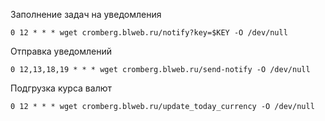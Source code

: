 Заполнение задач на уведомления
```shell
0 12 * * * wget cromberg.blweb.ru/notify?key=$KEY -O /dev/null
```

Отправка уведомлений
```shell
0 12,13,18,19 * * * wget cromberg.blweb.ru/send-notify -O /dev/null
```

Подгрузка курса валют
```shell
0 12 * * * wget cromberg.blweb.ru/update_today_currency -O /dev/null
```
